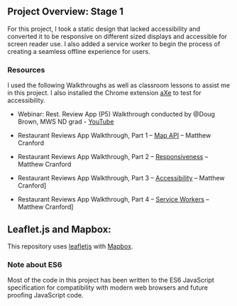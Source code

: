 
## Project Overview: Stage 1

For this project, I took a static design that lacked accessibility and converted it to be responsive on different sized displays and accessible for screen reader use. I also added a service worker to begin the process of creating a seamless offline experience for users.

### Resources
I used the following Walkthroughs as well as classroom lessons to assist me in this project.
I also installed the Chrome extension [aXe](https://chrome.google.com/webstore/detail/axe/lhdoppojpmngadmnindnejefpokejbdd?hl=en-US) to test for accessibility.

* Webinar: Rest. Review App (P5) Walkthrough conducted by @Doug Brown, MWS ND grad - [YouTube](https://www.youtube.com/watch?v=92dtrNU1GQc)

* Restaurant Reviews App Walkthrough, Part 1 – [Map API](https://matthewcranford.com/restaurant-reviews-app-walkthrough-part-1-map-api/) – Matthew Cranford

* Restaurant Reviews App Walkthrough, Part 2 – [Responsiveness](https://matthewcranford.com/restaurant-reviews-app-walkthrough-part-2-responsiveness/) – Matthew Cranford

* Restaurant Reviews App Walkthrough, Part 3 – [Accessibility](https://matthewcranford.com/restaurant-reviews-app-walkthrough-part-3-accessibility/) – Matthew Cranford]

* Restaurant Reviews App Walkthrough, Part 4 – [Service Workers](https://matthewcranford.com/restaurant-reviews-app-walkthrough-part-4-service-workers/) – Matthew Cranford]


## Leaflet.js and Mapbox:

This repository uses [leafletjs](https://leafletjs.com/) with [Mapbox](https://www.mapbox.com/).

### Note about ES6

Most of the code in this project has been written to the ES6 JavaScript specification for compatibility with modern web browsers and future proofing JavaScript code.
